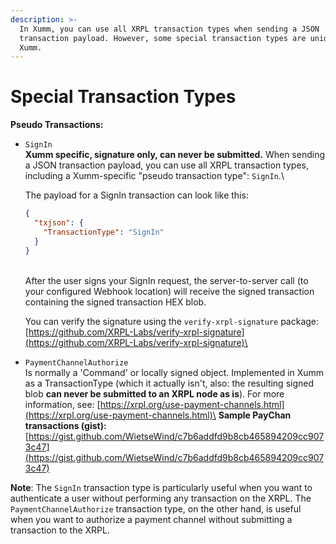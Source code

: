 ```yaml
---
description: >-
  In Xumm, you can use all XRPL transaction types when sending a JSON
  transaction payload. However, some special transaction types are unique to
  Xumm.
---
```


# Special Transaction Types

**Pseudo Transactions:**

*   `SignIn`\
    **Xumm specific, signature only, can never be submitted.** When sending a JSON transaction payload, you can use all XRPL transaction types, including a Xumm-specific "pseudo transaction type": `SignIn`.\


    The payload for a SignIn transaction can look like this:

    ```json
    {
      "txjson": {
        "TransactionType": "SignIn"
      }
    }
    ```

    \
    After the user signs your SignIn request, the server-to-server call (to your configured Webhook location) will receive the signed transaction containing the signed transaction HEX blob.

    You can verify the signature using the `verify-xrpl-signature` package:\
    [https://github.com/XRPL-Labs/verify-xrpl-signature](https://github.com/XRPL-Labs/verify-xrpl-signature)\

* `PaymentChannelAuthorize` \
  Is normally a 'Command' or locally signed object. Implemented in Xumm as a TransactionType (which it actually isn't, also: the resulting signed blob **can never be submitted to an XRPL node as is**). For more information, see: [https://xrpl.org/use-payment-channels.html](https://xrpl.org/use-payment-channels.html)\
  **Sample PayChan transactions (gist):**\
  [https://gist.github.com/WietseWind/c7b6addfd9b8cb465894209cc9073c47](https://gist.github.com/WietseWind/c7b6addfd9b8cb465894209cc9073c47)

**Note**: The `SignIn` transaction type is particularly useful when you want to authenticate a user without performing any transaction on the XRPL. The `PaymentChannelAuthorize` transaction type, on the other hand, is useful when you want to authorize a payment channel without submitting a transaction to the XRPL.
